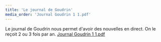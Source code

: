 ```yaml
---
title: 'Le journal de Goudrin'
media_order: 'Journal Goudrin 1 1.pdf'
---
```


Le journal de Goudrin nous permet d'avoir des nouvelles en direct. On le reçoit 2 ou 3 fois par an.
[Journal Goudrin 1 1.pdf](Journal%20Goudrin%201%201.pdf)